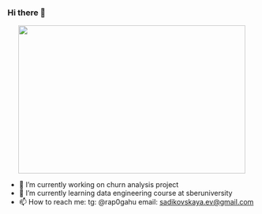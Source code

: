### Hi there 👋
<p align="center">

  <img width="460" height="300" src="https://user-images.githubusercontent.com/45157446/161337980-87a1b2e4-99ea-4fc8-ab1e-faa61357b40d.gif">

</p>

- 🔭 I’m currently working on churn analysis project
- 🌱 I’m currently learning data engineering course at sberuniversity
- 📫 How to reach me: tg: @rap0gahu email: sadikovskaya.ev@gmail.com
